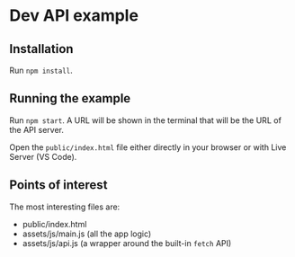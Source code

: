 # Dev API example

## Installation

Run `npm install`.

## Running the example

Run `npm start`. A URL will be shown in the terminal that will be the URL of the API server.

Open the `public/index.html` file either directly in your browser or with Live Server (VS Code).

## Points of interest

The most interesting files are:

- public/index.html
- assets/js/main.js (all the app logic)
- assets/js/api.js (a wrapper around the built-in `fetch` API)
